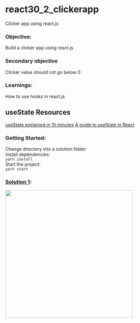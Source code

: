 # react30_2_clickerapp

Clicker app using react.js

### Objective:

Build a clicker app using react.js

### Secondary objective

Clicker value should not go below 0

### Learnings:

How to use hooks in react.js

## useState Resources

[useState explained in 15 minutes](https://www.youtube.com/watch?v=O6P86uwfdR0&ab_channel=WebDevSimplified)
[A guide to useState in React](https://blog.logrocket.com/a-guide-to-usestate-in-react-ecb9952e406c/)

### Getting Started:

Change directory into a solution folder  
Install dependencies:  
`yarn install`  
Start the project:  
`yarn start`

### [Solution 1](https://github.com/codeclassifiers/react30_2_clickerapp/tree/master/1_starter_code):

<img src="https://res.cloudinary.com/dk22rcdch/image/upload/v1602056241/Blogimages/Clicker_o7hqyq.gif" height="400" />
